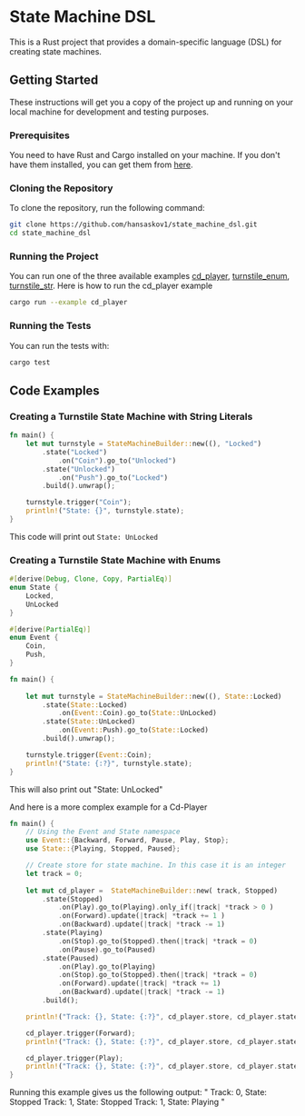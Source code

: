 # State Machine DSL

This is a Rust project that provides a domain-specific language (DSL) for creating state machines.

## Getting Started

These instructions will get you a copy of the project up and running on your local machine for development and testing purposes.

### Prerequisites

You need to have Rust and Cargo installed on your machine. If you don't have them installed, you can get them from [here](https://www.rust-lang.org/tools/install).

### Cloning the Repository

To clone the repository, run the following command:

```sh
git clone https://github.com/hansaskov1/state_machine_dsl.git
cd state_machine_dsl
```

### Running the Project
You can run one of the three available examples [cd_player](examples/cd_player.rs),  [turnstile_enum](examples/turnstile_enum.rs), [turnstile_str](examples/turnstile_str.rs). Here is how to run the cd_player example

```sh
cargo run --example cd_player
```

### Running the Tests

You can run the tests with:

```sh
cargo test
```

## Code Examples

### Creating a Turnstile State Machine with String Literals

```rs
fn main() {
    let mut turnstyle = StateMachineBuilder::new((), "Locked")
        .state("Locked")
            .on("Coin").go_to("Unlocked")
        .state("Unlocked")
            .on("Push").go_to("Locked")
        .build().unwrap();

    turnstyle.trigger("Coin");
    println!("State: {}", turnstyle.state);
}
```

This code will print out `State: UnLocked`

### Creating a Turnstile State Machine with Enums

```rs
#[derive(Debug, Clone, Copy, PartialEq)]
enum State {
    Locked,
    UnLocked
}

#[derive(PartialEq)]
enum Event {
    Coin,
    Push,
}

fn main() {
    
    let mut turnstyle = StateMachineBuilder::new((), State::Locked)
        .state(State::Locked)
            .on(Event::Coin).go_to(State::UnLocked)
        .state(State::UnLocked)
            .on(Event::Push).go_to(State::Locked)
        .build().unwrap();

    turnstyle.trigger(Event::Coin);
    println!("State: {:?}", turnstyle.state);
}
```
This will also print out "State: UnLocked"


And here is a more complex example for a Cd-Player

```Rust 
fn main() {
    // Using the Event and State namespace
    use Event::{Backward, Forward, Pause, Play, Stop};
    use State::{Playing, Stopped, Paused};

    // Create store for state machine. In this case it is an integer
    let track = 0;
    
    let mut cd_player =  StateMachineBuilder::new( track, Stopped)
        .state(Stopped)
            .on(Play).go_to(Playing).only_if(|track| *track > 0 )
            .on(Forward).update(|track| *track += 1 )
            .on(Backward).update(|track| *track -= 1)
        .state(Playing)
            .on(Stop).go_to(Stopped).then(|track| *track = 0)
            .on(Pause).go_to(Paused)
        .state(Paused)
            .on(Play).go_to(Playing)
            .on(Stop).go_to(Stopped).then(|track| *track = 0)
            .on(Forward).update(|track| *track += 1)
            .on(Backward).update(|track| *track -= 1)
        .build();

    println!("Track: {}, State: {:?}", cd_player.store, cd_player.state);

    cd_player.trigger(Forward);
    println!("Track: {}, State: {:?}", cd_player.store, cd_player.state);

    cd_player.trigger(Play);
    println!("Track: {}, State: {:?}", cd_player.store, cd_player.state);
}
```

Running this example gives us the following output: 
"
Track: 0, State: Stopped
Track: 1, State: Stopped
Track: 1, State: Playing
"

